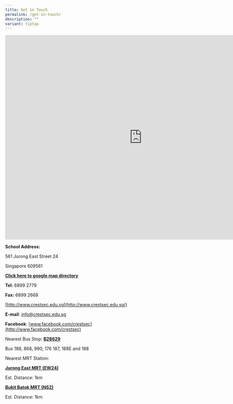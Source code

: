 ```yaml
---
title: Get in Touch
permalink: /get-in-touch/
description: ""
variant: tiptap
---
```

<iframe tabindex="0" aria-hidden="false" allowfullscreen="" style="border: 0px; width: 877px; height: 656px;" frameborder="0" height="450" width="600" src="https://www.google.com/maps/embed?pb=!1m14!1m8!1m3!1d4009.512998813894!2d103.74118165421513!3d1.342440559703387!3m2!1i1024!2i768!4f13.1!3m3!1m2!1s0x0%3A0x5104dbd93122047f!2sCrest%20Secondary%20School!5e0!3m2!1sen!2ssg!4v1604017021273!5m2!1sen!2ssg"></iframe>


**School Address:**

561 Jurong East Street 24

Singapore 609561

[**Click here to google map directory**](https://www.google.com.sg/maps/place/Crest+Secondary+School/@1.3436637,103.7428639,15z/data=!4m5!3m4!1s0x0:0x5104dbd93122047f!8m2!3d1.3436637!4d103.7428639)

**Tel:**&nbsp;6899 2779

**Fax:**&nbsp;6899 2668

  

[http://www.crestsec.edu.sg](http://www.crestsec.edu.sg/)

**E-mail**:&nbsp;[info@crestsec.edu.sg](mailto:info@crestsec.edu.sg)

**Facebook**:&nbsp;[www.facebook.com/crestsec](http://www.facebook.com/crestsec)

  

Nearest Bus Stop:&nbsp;**[B28629](https://www.google.com.sg/maps/place/Blk+266/@1.3421421,103.7413959,17z/data=!4m21!1m15!4m14!1m6!1m2!1s0x31da1016c4d033ed:0xeaa1370fbdd9f418!2sBlk+266!2m2!1d103.74425!2d1.3419533!1m6!1m2!1s0x31da101709c924b3:0x5104dbd93122047f!2sCrest+Secondary+School!2m2!1d103.7428639!2d1.3436637!3m4!1s0x31da1016c4d033ed:0xeaa1370fbdd9f418!8m2!3d1.3419534!4d103.7442499)**

Bus 188, 868, 990, 176 187, 188E and 188

  

Nearest MRT Station:

[**Jurong East MRT (EW24)**](https://www.google.com.sg/maps/dir/Jurong+East+MRT+Jurong+Gateway+Road/Crest+Secondary+School/@1.3377245,103.7395109,16z/data=!3m1!4b1!4m13!4m12!1m5!1m1!1s0x31da100f0aa99d2f:0xd25fb73738ac2582!2m2!1d103.7422884!2d1.3331336!1m5!1m1!1s0x31da101709c924b3:0x5104dbd93122047f!2m2!1d103.7428639!2d1.3436637)

Est. Distance: 1km  

  

[**Bukit Batok MRT (NS2)**](https://www.google.com.sg/maps/dir/Bukit+Batok/Crest+Secondary+School/@1.3451273,103.7407868,16z/data=!3m1!4b1!4m13!4m12!1m5!1m1!1s0x31da103f1cc57ecb:0x964fd956df3bbb42!2m2!1d103.749428!2d1.348796!1m5!1m1!1s0x31da101709c924b3:0x5104dbd93122047f!2m2!1d103.7428639!2d1.3436637)

Est. Distance: 1km